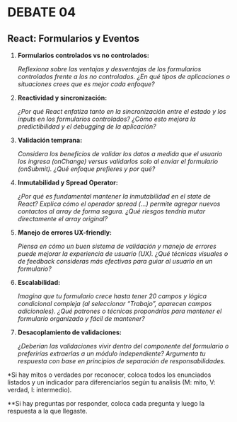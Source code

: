 # DEBATE 04
## React: Formularios y Eventos

1. **Formularios controlados vs no controlados:**
    
    _Reflexiona sobre las ventajas y desventajas de los formularios controlados frente a los no controlados. ¿En qué tipos de aplicaciones o situaciones crees que es mejor cada enfoque?_

2. **Reactividad y sincronización:**

    _¿Por qué React enfatiza tanto en la sincronización entre el estado y los inputs en los formularios controlados? ¿Cómo esto mejora la predictibilidad y el debugging de la aplicación?_

3. **Validación temprana:**

    _Considera los beneficios de validar los datos a medida que el usuario los ingresa (onChange) versus validarlos solo al enviar el formulario (onSubmit). ¿Qué enfoque prefieres y por qué?_

4. **Inmutabilidad y Spread Operator:**

    _¿Por qué es fundamental mantener la inmutabilidad en el state de React? Explica cómo el operador spread (…) permite agregar nuevos contactos al array de forma segura. ¿Qué riesgos tendría mutar directamente el array original?_

5. **Manejo de errores UX-friendly:**

    _Piensa en cómo un buen sistema de validación y manejo de errores puede mejorar la experiencia de usuario (UX). ¿Qué técnicas visuales o de feedback consideras más efectivas para guiar al usuario en un formulario?_

6. **Escalabilidad:**

    _Imagina que tu formulario crece hasta tener 20 campos y lógica condicional compleja (al seleccionar “Trabajo”, aparecen campos adicionales). ¿Qué patrones o técnicas propondrías para mantener el formulario organizado y fácil de mantener?_

7. **Desacoplamiento de validaciones:**

    _¿Deberían las validaciones vivir dentro del componente del formulario o preferirías extraerlas a un módulo independiente? Argumenta tu respuesta con base en principios de separación de responsabilidades._


*Si hay mitos o verdades por reconocer, coloca todos los enunciados listados y un indicador para diferenciarlos según tu analisis (M: mito, V: verdad, I: intermedio).

**Si hay preguntas por responder, coloca cada pregunta y luego la respuesta a la que llegaste.